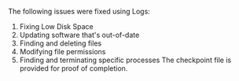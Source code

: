 The following issues were fixed using Logs:
1. Fixing Low Disk Space
2. Updating software that's out-of-date
3. Finding and deleting files
4. Modifying file permissions
5. Finding and terminating specific processes
The checkpoint file is provided for proof of completion.

